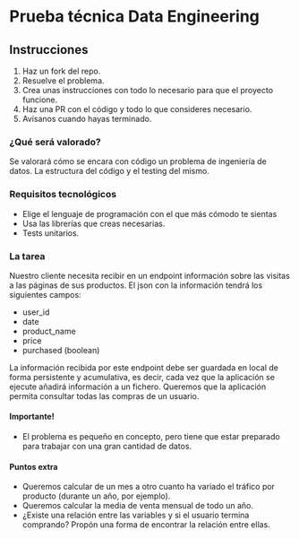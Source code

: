 # Prueba técnica Data Engineering

## Instrucciones

1. Haz un fork del repo.
2. Resuelve el problema.
3. Crea unas instrucciones con todo lo necesario para que el proyecto funcione.
4. Haz una PR con el código y todo lo que consideres necesario.
5. Avísanos cuando hayas terminado.

### ¿Qué será valorado?
Se valorará cómo se encara con código un problema de ingeniería de datos. La estructura del código y el testing del mismo.  

### Requisitos tecnológicos
- Elige el lenguaje de programación con el que más cómodo te sientas
- Usa las librerías que creas necesarias.
- Tests unitarios.

### La tarea
Nuestro cliente necesita recibir en un endpoint información sobre las visitas a las páginas de sus productos. 
El json con la información tendrá los siguientes campos: 

- user_id
- date
- product_name
- price
- purchased (boolean)

La información recibida por este endpoint debe ser guardada en local de forma persistente y acumulativa, es decir, cada vez que la aplicación se ejecute añadirá información a un fichero.
Queremos que la aplicación permita consultar todas las compras de un usuario.

#### Importante!
- El problema es pequeño en concepto, pero tiene que estar preparado para trabajar con una gran cantidad de datos.

#### Puntos extra
- Queremos calcular de un mes a otro cuanto ha variado el tráfico por producto (durante un año, por ejemplo).
- Queremos calcular la media de venta mensual de todo un año.
- ¿Existe una relación entre las variables y si el usuario termina comprando? Propón una forma de encontrar la relación entre ellas.
